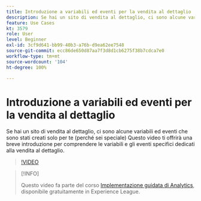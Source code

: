 ```yaml
---
title: Introduzione a variabili ed eventi per la vendita al dettaglio
description: Se hai un sito di vendita al dettaglio, ci sono alcune variabili ed eventi che sono stati creati solo per te (perché sei speciale) Questo video ti offrirà una breve introduzione per comprendere le variabili e gli eventi specifici dedicati alla vendita al dettaglio.
feature: Use Cases
kt: 3579
role: User
level: Beginner
exl-id: 3cf9d641-bb99-40b3-a76b-d9ea62ee7548
source-git-commit: ecc86de650d87aa7f3d8d1cb6275f38b7cdca7e0
workflow-type: tm+mt
source-wordcount: '104'
ht-degree: 100%

---
```


# Introduzione a variabili ed eventi per la vendita al dettaglio

Se hai un sito di vendita al dettaglio, ci sono alcune variabili ed eventi che sono stati creati solo per te (perché sei speciale) Questo video ti offrirà una breve introduzione per comprendere le variabili e gli eventi specifici dedicati alla vendita al dettaglio.

>[!VIDEO](https://video.tv.adobe.com/v/28750/?quality=12&learn=on)

>[!INFO]
>
> Questo video fa parte del corso [Implementazione guidata di Analytics](https://experienceleague.adobe.com/?recommended=Analytics-D-1-2019.1), disponibile gratuitamente in Experience League.
